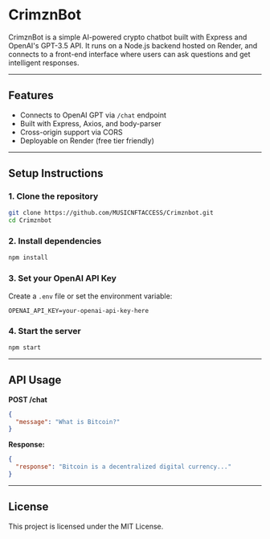 # CrimznBot

CrimznBot is a simple AI-powered crypto chatbot built with Express and OpenAI's GPT-3.5 API.
It runs on a Node.js backend hosted on Render, and connects to a front-end interface where users can ask questions and get intelligent responses.

---

## Features
- Connects to OpenAI GPT via `/chat` endpoint
- Built with Express, Axios, and body-parser
- Cross-origin support via CORS
- Deployable on Render (free tier friendly)

---

## Setup Instructions

### 1. Clone the repository
```bash
git clone https://github.com/MUSICNFTACCESS/Crimznbot.git
cd Crimznbot
```

### 2. Install dependencies
```bash
npm install
```

### 3. Set your OpenAI API Key
Create a `.env` file or set the environment variable:
```
OPENAI_API_KEY=your-openai-api-key-here
```

### 4. Start the server
```bash
npm start
```

---

## API Usage
**POST /chat**
```json
{
  "message": "What is Bitcoin?"
}
```
**Response:**
```json
{
  "response": "Bitcoin is a decentralized digital currency..."
}
```

---

## License
This project is licensed under the MIT License.
